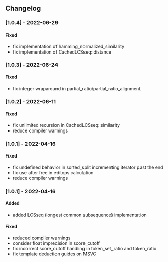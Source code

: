 ## Changelog

### [1.0.4] - 2022-06-29
#### Fixed
- fix implementation of hamming_normalized_similarity
- fix implementation of CachedLCSseq::distance

### [1.0.3] - 2022-06-24
#### Fixed
- fix integer wraparound in partial_ratio/partial_ratio_alignment

### [1.0.2] - 2022-06-11
#### Fixed
- fix unlimited recursion in CachedLCSseq::similarity
- reduce compiler warnings

### [1.0.1] - 2022-04-16
#### Fixed
- fix undefined behavior in sorted_split incrementing iterator past the end
- fix use after free in editops calculation
- reduce compiler warnings

### [1.0.1] - 2022-04-16
#### Added
- added LCSseq (longest common subsequence) implementation

#### Fixed
- reduced compiler warnings
- consider float imprecision in score_cutoff
- fix incorrect score_cutoff handling in token_set_ratio and token_ratio
- fix template deduction guides on MSVC

